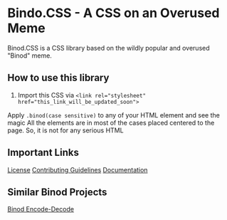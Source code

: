 # Bindo.CSS - A CSS on an Overused Meme

Binod.CSS is a CSS library based on the wildly popular and overused "Binod" meme.

## How to use this library

1. Import this CSS via `<link rel="stylesheet" href="this_link_will_be_updated_soon">`

Apply `.binod(case sensitive)` to any of your HTML element and see the magic
All the elements are in most of the cases placed centered to the page. So, it is not for any serious HTML

## Important Links

[License](./LICENSE.md)
[Contributing Guidelines]()
[Documentation]()

## Similar Binod Projects

[Binod Encode-Decode](http://binod.pythonanywhere.com/)

